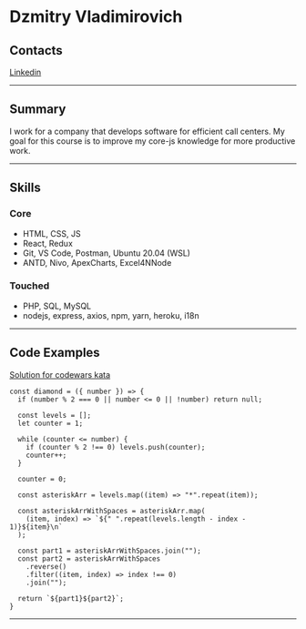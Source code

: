 # Dzmitry Vladimirovich

## Contacts

[Linkedin](https://www.linkedin.com/in/%D0%B4%D0%BC%D0%B8%D1%82%D1%80%D0%B8%D0%B9-%D0%B2-60b6001a1/) 

---

## Summary

I work for a company that develops software for efficient call centers. My goal for this course is to improve my core-js knowledge for more productive work.

---

## Skills

### Core

- HTML, CSS, JS
- React, Redux
- Git, VS Code, Postman, Ubuntu 20.04 (WSL)
- ANTD, Nivo, ApexCharts, Excel4NNode

### Touched

- PHP, SQL, MySQL
- nodejs, express, axios, npm, yarn, heroku, i18n

---

## Code Examples

[Solution for codewars kata](https://www.codewars.com/kata/5503013e34137eeeaa001648)

```
const diamond = ({ number }) => {
  if (number % 2 === 0 || number <= 0 || !number) return null;

  const levels = [];
  let counter = 1;

  while (counter <= number) {
    if (counter % 2 !== 0) levels.push(counter);
    counter++;
  }

  counter = 0;

  const asteriskArr = levels.map((item) => "*".repeat(item));

  const asteriskArrWithSpaces = asteriskArr.map(
    (item, index) => `${" ".repeat(levels.length - index - 1)}${item}\n`
  );

  const part1 = asteriskArrWithSpaces.join("");
  const part2 = asteriskArrWithSpaces
    .reverse()
    .filter((item, index) => index !== 0)
    .join("");

  return `${part1}${part2}`;
}
```

---
